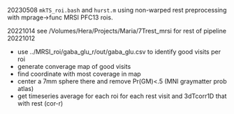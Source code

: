20230508
  `mkTS_roi.bash` and `hurst.m` using non-warped rest preprocessing with mprage->func MRSI PFC13 rois. 

20221014
  see /Volumes/Hera/Projects/Maria/7Trest_mrsi for rest of pipeline
20221012
 - use ../MRSI_roi/gaba_glu_r/out/gaba_glu.csv to identify good visits per roi
 - generate converage map of good visits 
 - find coordinate with most coverage in map
 - center a 7mm sphere there and remove Pr(GM)<.5 (MNI graymatter prob atlas)
 - get timeseries average for each roi for each rest visit and 3dTcorr1D that with rest (cor-r)
